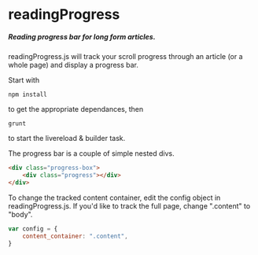 # readingProgress
##### Reading progress bar for long form articles.

readingProgress.js will track your scroll progress through an article (or a whole page) and display a progress bar.

Start with
```
npm install
```
to get the appropriate dependances, then
```
grunt
```
to start the livereload & builder task.


The progress bar is a couple of simple nested divs.
```html
<div class="progress-box">
    <div class="progress"></div>
</div>
```
To change the tracked content container, edit the config object in readingProgress.js. If you'd like to track the full page, change ".content" to "body".
```javascript
var config = {
    content_container: ".content",
}
```
